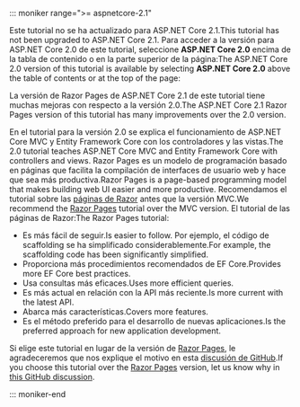 ::: moniker range=">= aspnetcore-2.1"

<span data-ttu-id="1de14-101">Este tutorial no se ha actualizado para ASP.NET Core 2.1.</span><span class="sxs-lookup"><span data-stu-id="1de14-101">This tutorial has not been upgraded to ASP.NET Core 2.1.</span></span> <span data-ttu-id="1de14-102">Para acceder a la versión para ASP.NET Core 2.0 de este tutorial, seleccione **ASP.NET Core 2.0** encima de la tabla de contenido o en la parte superior de la página:</span><span class="sxs-lookup"><span data-stu-id="1de14-102">The ASP.NET Core 2.0 version of this tutorial is available by selecting **ASP.NET Core 2.0** above the table of contents or at the top of the page:</span></span>

<span data-ttu-id="1de14-103">La versión de Razor Pages de ASP.NET Core 2.1 de este tutorial tiene muchas mejoras con respecto a la versión 2.0.</span><span class="sxs-lookup"><span data-stu-id="1de14-103">The ASP.NET Core 2.1 Razor Pages version of this tutorial has many improvements over the 2.0 version.</span></span>

<span data-ttu-id="1de14-104">En el tutorial para la versión 2.0 se explica el funcionamiento de ASP.NET Core MVC y Entity Framework Core con los controladores y las vistas.</span><span class="sxs-lookup"><span data-stu-id="1de14-104">The 2.0 tutorial teaches ASP.NET Core MVC and Entity Framework Core with controllers and views.</span></span> <span data-ttu-id="1de14-105">Razor Pages es un modelo de programación basado en páginas que facilita la compilación de interfaces de usuario web y hace que sea más productiva.</span><span class="sxs-lookup"><span data-stu-id="1de14-105">Razor Pages is a page-based programming model that makes building web UI easier and more productive.</span></span> <span data-ttu-id="1de14-106">Recomendamos el tutorial sobre las [páginas de Razor](xref:data/ef-rp/intro) antes que la versión MVC.</span><span class="sxs-lookup"><span data-stu-id="1de14-106">We recommend the [Razor Pages](xref:data/ef-rp/intro) tutorial over the MVC version.</span></span> <span data-ttu-id="1de14-107">El tutorial de las páginas de Razor:</span><span class="sxs-lookup"><span data-stu-id="1de14-107">The Razor Pages tutorial:</span></span>

* <span data-ttu-id="1de14-108">Es más fácil de seguir.</span><span class="sxs-lookup"><span data-stu-id="1de14-108">Is easier to follow.</span></span> <span data-ttu-id="1de14-109">Por ejemplo, el código de scaffolding se ha simplificado considerablemente.</span><span class="sxs-lookup"><span data-stu-id="1de14-109">For example, the scaffolding code has been significantly simplified.</span></span>
* <span data-ttu-id="1de14-110">Proporciona más procedimientos recomendados de EF Core.</span><span class="sxs-lookup"><span data-stu-id="1de14-110">Provides more EF Core best practices.</span></span>
* <span data-ttu-id="1de14-111">Usa consultas más eficaces.</span><span class="sxs-lookup"><span data-stu-id="1de14-111">Uses more efficient queries.</span></span>
* <span data-ttu-id="1de14-112">Es más actual en relación con la API más reciente.</span><span class="sxs-lookup"><span data-stu-id="1de14-112">Is more current with the latest API.</span></span>
* <span data-ttu-id="1de14-113">Abarca más características.</span><span class="sxs-lookup"><span data-stu-id="1de14-113">Covers more features.</span></span>
* <span data-ttu-id="1de14-114">Es el método preferido para el desarrollo de nuevas aplicaciones.</span><span class="sxs-lookup"><span data-stu-id="1de14-114">Is the preferred approach for new application development.</span></span>

<span data-ttu-id="1de14-115">Si elige este tutorial en lugar de la versión de [Razor Pages](xref:data/ef-rp/intro), le agradeceremos que nos explique el motivo en esta [discusión de GitHub](https://github.com/aspnet/Docs/issues/6146).</span><span class="sxs-lookup"><span data-stu-id="1de14-115">If you choose this tutorial over the [Razor Pages](xref:data/ef-rp/intro) version, let us know why in [this GitHub discussion](https://github.com/aspnet/Docs/issues/6146).</span></span>

::: moniker-end
